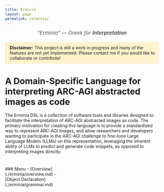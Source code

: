 ```yaml
---
title: Erminia
layout: page
permalink: /erminia/
---
```


<div style="text-align:center; font-style:italic; font-size:1.2em; color:#555; margin: 10px 0;">
  “Erminia” — Greek for <strong>Interpretation</strong>
</div>

<div style="background-color: #fff3cd; border-left: 5px solid #ffeeba; padding: 10px; margin: 20px 0; border-radius: 5px;">
<strong>Disclaimer:</strong> This project is still a work in progress and many of the features are not yet implemented.
Please contact me if you would like to collaborate or contribute!
</div>

# A Domain-Specific Language for interpreting ARC-AGI abstracted images as code
<div style="display: flex; gap: 40px; flex-wrap: wrap;">
  <div style="flex: 1; min-width: 300px;">
    The Erminia DSL is a collection of software tools and libraries designed to 
    facilitate the interpretation of ARC-AGI abstracted images as code. The primary
    motivation for creating this language is to provide a standardized way to represent
    ARC-AGI images, and allow researchers and developers wanting to participate in the 
    ARC-AGI challenge to fine-tune Large Language Models (LLMs) on this representation, leveraging
    the inherent ability of LLMs to predict and generate code snippets,
    as opposed to interpreting images directly. 
  </div>

  <div style="flex: 0 0 200px; position: sticky; top: 20px;">
  ### Menu
  - [Overview](./erminia/overview.md)
  - [Object Declaration](./erminia/grammar.md)
  </div>

</div>
